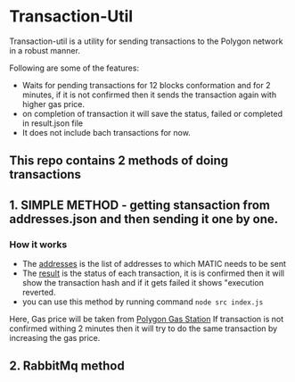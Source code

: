 # Transaction-Util

Transaction-util is a utility for sending transactions to the Polygon network in a robust manner.

Following are some of the features:
- Waits for pending transactions for 12 blocks conformation and for 2 minutes, if it is not confirmed then it sends the transaction again with higher gas price.
- on completion of transaction it will save the status, failed or completed in result.json file
- It does not include bach transactions for now.

## This repo contains 2 methods of doing transactions

## 1. SIMPLE METHOD - getting stansaction from addresses.json and then sending it one by one.

### How it works
- The [addresses](./src/addresses.json) is the list of addresses to which MATIC needs to be sent
- The [result](./src/result.json) is the status of each transaction, it is is confirmed then it will show the transaction hash and if it gets failed it shows "execution reverted.
- you can use this method by running command ```node src index.js```

Here, Gas price will be taken from [Polygon Gas Station]("https://docs.matic.network/docs/develop/tools/matic-gas-station/")
If transaction is not confirmed withing 2 minutes then it will try to do the same transaction by increasing the gas price.

## 2. RabbitMq method


